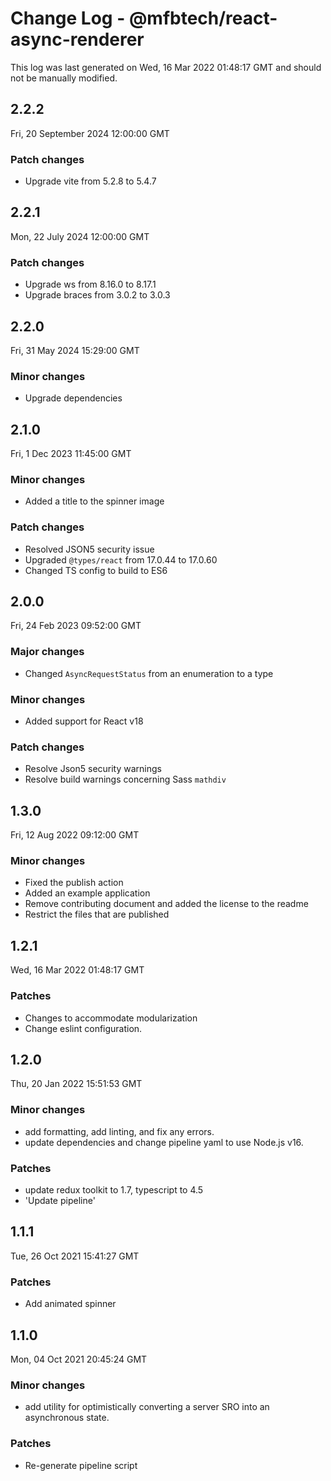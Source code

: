 # Change Log - @mfbtech/react-async-renderer

This log was last generated on Wed, 16 Mar 2022 01:48:17 GMT and should not be manually modified.

## 2.2.2
Fri, 20 September 2024 12:00:00 GMT

### Patch changes

- Upgrade vite from 5.2.8 to 5.4.7

## 2.2.1
Mon, 22 July 2024 12:00:00 GMT

### Patch changes

- Upgrade ws from 8.16.0 to 8.17.1
- Upgrade braces from 3.0.2 to 3.0.3

## 2.2.0
Fri, 31 May 2024 15:29:00 GMT

### Minor changes

- Upgrade dependencies

## 2.1.0
Fri, 1 Dec 2023 11:45:00 GMT

### Minor changes

- Added a title to the spinner image

### Patch changes

- Resolved JSON5 security issue
- Upgraded `@types/react` from 17.0.44 to 17.0.60
- Changed TS config to build to ES6

## 2.0.0
Fri, 24 Feb 2023 09:52:00 GMT

### Major changes

- Changed `AsyncRequestStatus` from an enumeration to a type

### Minor changes

- Added support for React v18

### Patch changes

- Resolve Json5 security warnings
- Resolve build warnings concerning Sass `mathdiv`

## 1.3.0
Fri, 12 Aug 2022 09:12:00 GMT

### Minor changes

- Fixed the publish action
- Added an example application
- Remove contributing document and added the license to the readme
- Restrict the files that are published

## 1.2.1
Wed, 16 Mar 2022 01:48:17 GMT

### Patches

- Changes to accommodate modularization
- Change eslint configuration.

## 1.2.0
Thu, 20 Jan 2022 15:51:53 GMT

### Minor changes

- add formatting, add linting, and fix any errors.
- update dependencies and change pipeline yaml to use Node.js v16.

### Patches

- update redux toolkit to 1.7, typescript to 4.5
- 'Update pipeline'

## 1.1.1
Tue, 26 Oct 2021 15:41:27 GMT

### Patches

- Add animated spinner

## 1.1.0
Mon, 04 Oct 2021 20:45:24 GMT

### Minor changes

- add utility for optimistically converting a server SRO into an asynchronous state.

### Patches

- Re-generate pipeline script
